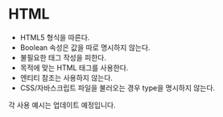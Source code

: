 # HTML

* HTML5 형식을 따른다.
* Boolean 속성은 값을 따로 명시하지 않는다.
* 불필요한 태그 작성을 피한다.
* 목적에 맞는 HTML 태그를 사용한다.
* 엔티티 참조는 사용하지 않는다.
* CSS/자바스크립트 파일을 불러오는 경우 type을 명시하지 않는다.

각 사용 예시는 업데이트 예정입니다.
